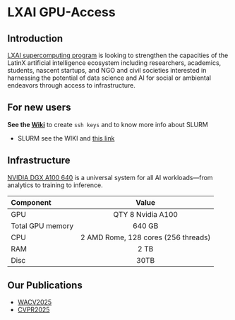 # LXAI GPU-Access

## Introduction
[LXAI supercomputing program](https://www.latinxinai.org/supercomputer-cfp) is looking to strengthen the capacities of the LatinX artificial intelligence ecosystem including researchers, academics, students, nascent startups, and NGO and civil societies interested in harnessing the potential of data science and AI for social or ambiental endeavors through access to infrastructure.

## For new users
**See the [Wiki](https://github.com/latinxinai/gpu-access/wiki)** to create `ssh keys` and to know more info about SLURM 
* SLURM see the WIKI and  [this link](https://crc.pitt.edu/getting-started/running-jobs-slurm)

## Infrastructure
[NVIDIA DGX A100 640](https://resources.nvidia.com/en-us-dgx-systems/dgx-ai)  is a universal system for all AI workloads—from analytics to training to inference. 

| Component         | Value |
| :---------------- | :------: |
| GPU               | QTY 8  Nvidia A100 |
| Total GPU memory  | 640 GB   |
| CPU | 2 AMD Rome, 128 cores (256 threads)|
| RAM | 2 TB |
| Disc | 30TB |

## Our Publications 
- [WACV2025](https://openaccess.thecvf.com/content/WACV2025/papers/Llerena_Noise-Aware_Evaluation_of_Object_Detectors_WACV_2025_paper.pdf)
- [CVPR2025](https://openaccess.thecvf.com/content/CVPR2025/papers/Marques_GauCho_Gaussian_Distributions_with_Cholesky_Decomposition_for_Oriented_Object_Detection_CVPR_2025_paper.pdf)

